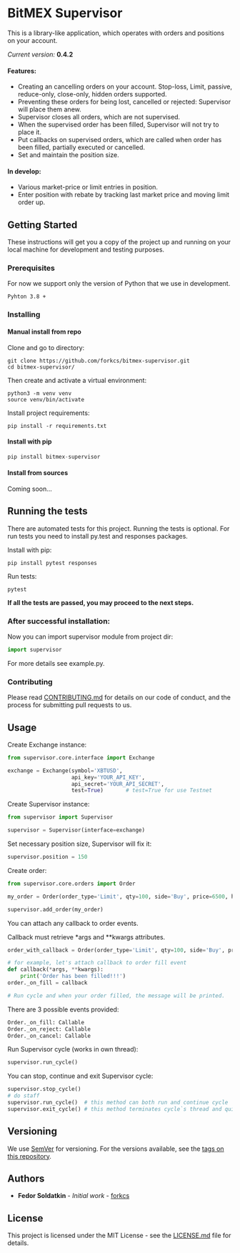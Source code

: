 # BitMEX Supervisor

This is a library-like application, which operates with orders and positions on your account.

*Current version:* **0.4.2**
#### Features:
* Creating an cancelling orders on your account. Stop-loss, Limit, passive, reduce-only, close-only, hidden orders supported.
* Preventing these orders for being lost, cancelled or rejected: Supervisor will place them anew.
* Supervisor closes all orders, which are not supervised.
* When the supervised order has been filled, Supervisor will not try to place it. 
* Put callbacks on supervised orders, which are called when order has been filled, partially executed or cancelled.
* Set and maintain the position size.
#### In develop:
* Various market-price or limit entries in position.
* Enter position with rebate by tracking last market price and moving limit order up.

## Getting Started

These instructions will get you a copy of the project up and running on your local machine for development and testing purposes.

### Prerequisites

For now we support only the version of Python that we use in development.

```
Pyhton 3.8 +
```

### Installing

#### Manual install from repo

Clone and go to directory:

```commandline
git clone https://github.com/forkcs/bitmex-supervisor.git
cd bitmex-supervisor/
```

Then create and activate a virtual environment:

```commandline
python3 -m venv venv
source venv/bin/activate
```

Install project requirements:

```commandline
pip install -r requirements.txt
```

#### Install with pip

```python
pip install bitmex-supervisor
```

#### Install from sources

Coming soon...

## Running the tests

There are automated tests for this project. Running the tests is optional. For run tests you need to install py.test and responses packages.

Install with pip:

```commandline
pip install pytest responses
```

Run tests:

```commandline
pytest
```

**If all the tests are passed, you may proceed to the next steps.**

### After successful installation:

Now you can import supervisor module from project dir:
```python
import supervisor
```
For more details see example.py.

### Contributing

Please read [CONTRIBUTING.md](CONTRIBUTING.md) for details on our code of conduct, and the process for submitting pull requests to us.

## Usage

Create Exchange instance:

```python
from supervisor.core.interface import Exchange

exchange = Exchange(symbol='XBTUSD',
                    api_key='YOUR_API_KEY',
                    api_secret='YOUR_API_SECRET',
                    test=True)       # test=True for use Testnet
```

Create Supervisor instance:

```python
from supervisor import Supervisor

supervisor = Supervisor(interface=exchange)
```

Set necessary position size, Supervisor will fix it:

```python
supervisor.position = 150
```

Create order:

```python
from supervisor.core.orders import Order

my_order = Order(order_type='Limit', qty=100, side='Buy', price=6500, hidden=True, passive=True)

supervisor.add_order(my_order)
```

You can attach any callback to order events.

Callback must retrieve *args and **kwargs attributes.

```python
order_with_callback = Order(order_type='Limit', qty=100, side='Buy', price=6500)

# for example, let's attach callback to order fill event
def callback(*args, **kwargs):
    print('Order has been filled!!!')
order._on_fill = callback

# Run cycle and when your order filled, the message will be printed.
```

There are 3 possible events provided:

```python
Order._on_fill: Callable
Order._on_reject: Callable
Order._on_cancel: Callable
```

Run Supervisor cycle (works in own thread):

```python
supervisor.run_cycle()
```

You can stop, continue and exit Supervisor cycle:

```python
supervisor.stop_cycle()
# do staff
supervisor.run_cycle()  # this method can both run and continue cycle
supervisor.exit_cycle() # this method terminates cycle`s thread and quit correctly
```

## Versioning

We use [SemVer](http://semver.org/) for versioning. For the versions available, see the [tags on this repository](https://github.com/your/project/tags). 

## Authors

* **Fedor Soldatkin** - *Initial work* - [forkcs](https://github.com/forkcs)


## License

This project is licensed under the MIT License - see the [LICENSE.md](LICENSE) file for details.


